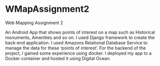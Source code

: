 # WMapAssignment2
Web Mapping Assignment 2

An Android App that shows points of interest on a map such as Historical monuments, Amenities and so on. 
I used Django framework to create the back-end application. I used Amazons Relational Database Service to manage the data for these ‘points of interest’. 
For the backend of the project, I gained some experience using docker. I deployed my app to a Docker container and hosted it using Digital Ocean.
